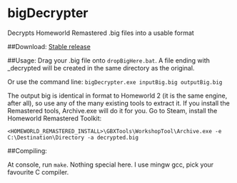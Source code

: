# bigDecrypter
Decrypts Homeworld Remastered .big files into a usable format

##Download:
[Stable release](https://github.com/mon/bigDecrypter/releases)

##Usage:
Drag your .big file onto `dropBigHere.bat`.
A file ending with _decrypted will be created in the same directory as the original.

Or use the command line:
`bigDecrypter.exe inputBig.big outputBig.big`

The output big is identical in format to Homeworld 2 (it is the same engine, after all), so use any of the many existing tools to extract it. If you install the Remastered tools, Archive.exe will do it for you. Go to Steam, install the Homeworld Remastered Toolkit:

`<HOMEWORLD_REMASTERED_INSTALL>\GBXTools\WorkshopTool\Archive.exe -e C:\Destination\Directory -a decrypted.big`

##Compiling:

At console, run `make`.
Nothing special here. I use mingw gcc, pick your favourite C compiler.